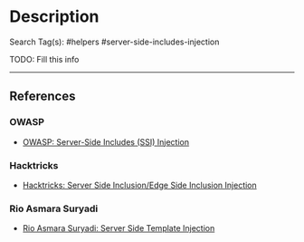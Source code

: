 # Description

Search Tag(s): #helpers #server-side-includes-injection

TODO: Fill this info

---
## References

### OWASP

- [OWASP: Server-Side Includes (SSI) Injection](https://owasp.org/www-community/attacks/Server-Side_Includes_(SSI)_Injection)

### Hacktricks

- [Hacktricks: Server Side Inclusion/Edge Side Inclusion Injection](https://book.hacktricks.wiki/en/pentesting-web/server-side-inclusion-edge-side-inclusion-injection.html)

### Rio Asmara Suryadi

- [Rio Asmara Suryadi: Server Side Template Injection](https://rioasmara.com/2023/04/17/server-side-template-injection/)